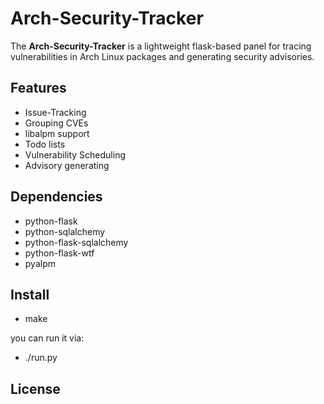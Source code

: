 # Arch-Security-Tracker

The **Arch-Security-Tracker** is a lightweight flask-based panel for
tracing vulnerabilities in Arch Linux packages and generating security
advisories.

## Features

* Issue-Tracking
* Grouping CVEs
* libalpm support
* Todo lists
* Vulnerability Scheduling
* Advisory generating

## Dependencies

* python-flask
* python-sqlalchemy
* python-flask-sqlalchemy
* python-flask-wtf
* pyalpm

## Install

* make

you can run it via:

* ./run.py

## License


